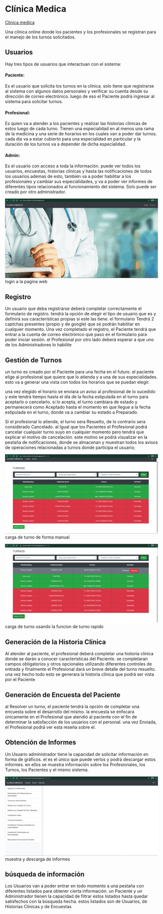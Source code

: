 # Clínica Medica

[Clinica medica](https://clinica-online-rilo.herokuapp.com/)

Una clínica online donde los pacientes y los profesionales se registran para el manejo de los turnos solicitados.

## Usuarios
Hay tres tipos de usuarios que interactuan con el sistema:

#### Paciente:
Es el usuario que solicita los turnos en la clínica. solo tiene que registrarse al sistema con algunos datos personales y verificar su cuenta desde su dirección de correo electrónico. luego de eso el Paciente podrá ingresar al sistema para solicitar turnos.

#### Profesional:
Es quien va a atender a los pacientes y realizar las historias clínicas de estos luego de cada turno. Tienen una especialidad en al menos una rama de la medicina y una serie de horarios en los cuales van a poder dar turnos. cada día va a estar cubierto para una especialidad en particular y la duración de los turnos va a depender de dicha especialidad.

#### Admin:
Es el usuario con acceso a toda la información. puede ver todos los usuarios, encuestas, historias clínicas y hasta las notificaciones de todos los usuarios.ademas de esto, también va a poder habilitar a los profesionales y cambiar sus especialidades, y va a poder ver informes de diferentes tipos relacionados al funcionamiento del sistema. Solo puede ser creado por otro administrador.

![](./src/assets/login-clinica.gif)login a la pagina web

## Registro
Un usuario que deba registrarse deberá completar correctamente el formulario de registro. tendrá la opción de elegir el tipo de usuario que es y definirá sus características propias si este las tiene. el formulario Tendrá 2 captchas presentes (propio y de google) que se podrán habilitar en cualquier momento. 
Una vez completado el registro, el Paciente tendrá que entrar a la cuenta de correo electrónico que paso en el formulario para poder iniciar sesión. el Profesional por otro lado deberá esperar a que uno de los Administradores lo habilite

## Gestión de Turnos
un turno es creado por el Paciente para una fecha en el futuro. el paciente elige al profesional que quiere que lo atienda y a una de sus especialidades. esto va a generar una vista con todos los horarios que se puedan elegir.

una vez elegido el horario se enviara un aviso al profesional de lo sucedido y este tendrá tiempo hasta el día de la fecha estipulada en el turno para aceptarlo o cancelarlo. si lo acepta, el turno cambiara de estado y permanecerá como Aceptado hasta el momento en que llegue a la fecha estipulada en el turno, donde va a cambiar su estado a Preparado.

Si el profesional lo atiende, el turno sera Resuelto, de lo contrario sera considerado Cancelado. al Igual que los Pacientes el Profesional podrá cancelar cualquier turno suyo en cualquier momento pero tendrá que explicar el motivo de cancelación. este motivo se podrá visualizar en la pestaña de notificaciones, donde se almacenan y muestran todos los avisos de operaciones relacionadas a turnos donde participa el usuario;

![](./src/assets/sacar-turno-manual-clinica.gif)carga de turno de forma manual

![](./src/assets/sacar-turno-rapido-clinica.gif)carga de turno usando la funcion de turno rapido

## Generación de la Historia Clínica
Al atender al paciente, el profesional deberá completar una historia clínica 
donde se darán a conocer características del Paciente. se completaran campos obligatorios y otros opcionales utilizando diferentes controles de entrada y finalmente el Profesional dará un breve detalle del turno resuelto. una vez hecho todo esto se generara la historia clínica que podrá ser vista por el Paciente 

## Generación de Encuesta del Paciente
al Resolver un turno, el paciente tendrá la opción de completar una encuesta sobre el desarrollo del mismo. la encuesta se enfocara únicamente en el Profesional que atendió al paciente con el fin de determinar la satisfacción de los usuarios con el personal. una vez Enviada, el Profesional podrá ver esta reseña sobre el. 

## Obtención de Informes
Un Usuario administrador tiene la capacidad de solicitar información en forma de gráficos. el es el único que puede verlos y podrá descargar estos informes. en ellos se muestra información sobre los Profesionales, los Turnos, los Pacientes y el mismo sistema. 

![](./src/assets/mostrar-informe-clinica.gif) muestra y descarga de informes

## búsqueda de información
Los Usuarios van a poder entrar en todo momento a una pestaña con diferentes listados para obtener cierta información. un Paciente y un Administrador tienen la capacidad de filtrar estos listados hasta quedar satisfechos con la búsqueda hecha. 
estos listados son de Usuarios, de Historias Clinicas y de Encuestas
